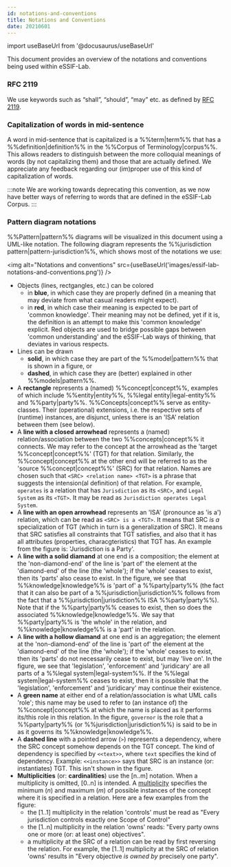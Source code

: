 ```yaml
---
id: notations-and-conventions
title: Notations and Conventions
date: 20210601
---
```


import useBaseUrl from '@docusaurus/useBaseUrl'

This document provides an overview of the notations and conventions being used within eSSIF-Lab.

### RFC 2119
We use keywords such as “shall”, “should”, “may” etc. as defined by [RFC 2119](https://www.ietf.org/rfc/rfc2119.txt).

### Capitalization of words in mid-sentence
A word in mid-sentence that is capitalized is a %%term|term%% that has a %%definition|definition%% in the %%Corpus of Terminology|corpus%%. This allows readers to distinguish between the more colloquial meanings of words (by not capitalizing them) and those that are actually defined. We appreciate any feedback regarding our (im)proper use of this kind of capitalization of words.

:::note
We are working towards deprecating this convention, as we now have better ways of referring to words that are defined in the eSSIF-Lab Corpus.
:::

### Pattern diagram notations

%%Pattern|pattern%% diagrams will be visualized in this document using a UML-like notation. The following diagram represents the %%jurisdiction pattern|pattern-jurisdiction%%, which shows most of the notations we use:

<img
  alt="Notations and conventions"
  src={useBaseUrl('images/essif-lab-notations-and-conventions.png')}
/>

- Objects (lines, rectgangles, etc.) can be colored
  - in **blue**, in which case they are properly defined (in a meaning that may deviate from what casual readers might expect).
  - in **red**, in which case their meaning is expected to be part of 'common knowledge'. Their meaning may not be defined, yet if it is, the definition is an attempt to make this 'common knowledge' explicit. Red objects are used to bridge possible gaps between 'common understanding' and the eSSIF-Lab ways of thinking, that deviates in various respects.
- Lines can be drawn
  - **solid**, in which case they are part of the %%model|pattern%% that is shown in a figure, or
  - **dashed**, in which case they are (better) explained in other %%models|pattern%%.
- A **rectangle** represents a (named) %%concept|concept%%, examples of which include %%entity|entity%%, %%legal entity|legal-entity%% and %%party|party%%. %%Concepts|concept%% serve as entity-classes. Their (operational) extensions, i.e. the respective sets of (runtime) instances, are disjunct, unless there is an 'ISA' relation between them (see below).
- A **line with a closed arrowhead** represents a (named) relation/association between the two %%concepts|concept%% it connects. We may refer to the concept at the arrowhead as the 'target %%concept|concept%%' (TGT) for that relation. Similarly, the %%concept|concept%% at the other end will be referred to as the 'source %%concept|concept%%' (SRC) for that relation. Names are chosen such that `<SRC> <relation name> <TGT>` is a phrase that suggests the intension(al definition) of that relation. For example, `operates` is a relation that has `Jurisdiction` as its `<SRC>`, and `Legal System` as its `<TGT>`. It may be read as `Jurisdiction operates Legal System`.
- A **line with an open arrowhead** represents an 'ISA' (pronounce as 'is a') relation, which can be read as `<SRC> is a <TGT>`. It means that SRC *is a* specialization of TGT (which in turn is a generalization of SRC). It means that SRC satisfies all constraints that TGT satisfies, and also that it has all attributes (properties, characgteristics) that TGT has. An example from the figure is: 'Jurisdiction is a Party'.
- A **line with a solid diamand** at one end is a composition; the element at the 'non-diamond-end' of the line is 'part of' the element at the 'diamond-end' of the line (the 'whole'); if the 'whole' ceases to exist, then its 'parts' also cease to exist. In the figure, we see that %%knowledge|knowledge%% is 'part of' a %%party|party%% (the fact that it can also be part of a %%jurisdiction|jurisdiction%% follows from the fact that a %%jurisdiction|jurisdiction%% ISA %%party|party%%). Note that if the %%party|party%% ceases to exist, then so does the associated %%knowledge|knowledge%%. We say that %%party|party%% is 'the whole' in the relation, and %%knowledge|knowledge%% is a 'part' in the relation.
- A **line with a hollow diamand** at one end is an aggregation; the element at the 'non-diamond-end' of the line is 'part of' the element at the 'diamond-end' of the line (the 'whole'); if the 'whole' ceases to exist, then its 'parts' do not necessarily cease to exist, but may 'live on'. In the figure, we see that 'legislation', 'enforcement' and 'juridicary' are all parts of a %%legal system|legal-system%%. If the %%legal system|legal-system%% ceases to exist, then it is possible that the 'legislation', 'enforcement' and 'juridicary' may continue their existence.
- A **green name** at either end of a relation/association is what UML calls 'role'; this name may be used to refer to (an instance of) the %%concept|concept%% at which the name is placed as it performs its/this role in this relation. In the figure, `governor` is the role that a %%party|party%% (or %%jurisdiction|jurisdiction%%) is said to be in as it governs its %%knowledge|knowledge%%.
- A **dashed line** with a pointed arrow (`>`) represents a dependency, where  the SRC concept somehow depends on the TGT concept. The kind of dependency is specified by `<<text>>`, where `text` specifies the kind of dependency. Example: `<<instance>>` says that SRC is an instance (or: instantiates) TGT. This isn't shown in the figure.
- **Multiplicities** (or: **cardinalities**) use the [n..m] notation. When a multiplicity is omitted, [0..n] is intended. A [multiplicity](https://www.uml-diagrams.org/multiplicity.html) specifies the minimum (*n*) and maximum (*m*) of possible instances of the concept where it is specified in a relation. Here are a few examples from the figure:
  - the [1..1] multiplicity in the relation 'controls' must be read as "Every jurisdiction controls exactly one Scope of Control"
  - the [1..n] multiplicity in the relation 'owns' reads: "Every party owns one or more (or: at least one) objectives".
  - a multiplicity at the SRC of a relation can be read by first reversing the relation. For example, the [1..1] multiplicity at the SRC of relation 'owns' results in "Every objective *is owned by* precisely one party".
